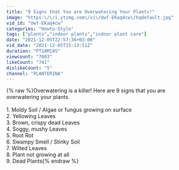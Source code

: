 ```yaml
---
title: "9 Signs that You are Overwatering Your Plants!"
image: "https:\/\/i.ytimg.com\/vi\/Uwf-EKaq4cw\/hqdefault.jpg"
vid_id: "Uwf-EKaq4cw"
categories: "Howto-Style"
tags: ["plants","indoor plants","indoor plant care"]
date: "2021-12-05T22:57:36+03:00"
vid_date: "2021-12-05T15:13:51Z"
duration: "PT18M19S"
viewcount: "7803"
likeCount: "741"
dislikeCount: "5"
channel: "PLANTERINA"
---
```

{% raw %}Overwatering is a killer!  Here are 9 signs that you are overwatering your plants.<br /><br />1. Moldy Soil / Algae or fungus growing on surface <br />2. Yellowing Leaves<br />3. Brown, crispy dead Leaves<br />4. Soggy, mushy Leaves<br />5. Root Rot<br />6. Swampy Smell / Stinky Soil<br />7. Wilted Leaves<br />8. Plant not growing at all<br />9. Dead Plants{% endraw %}
